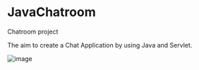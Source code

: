 # JavaChatroom
Chatroom project

The aim to create a Chat Application by using Java and Servlet.

![image](https://github.com/hans0811/JavaChatroom/blob/master/chatRoom_GUI.png)
